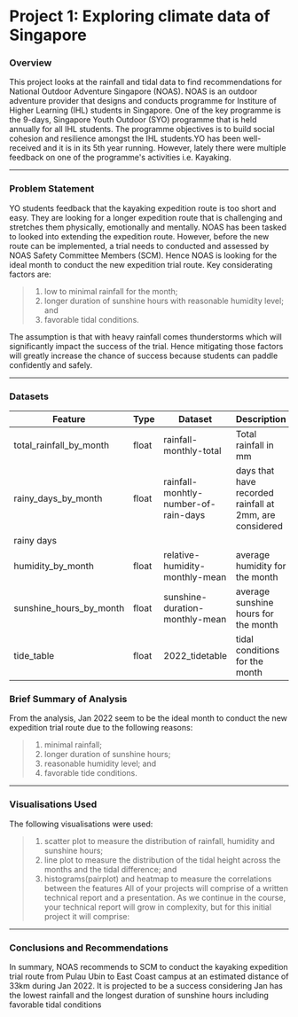 # Project 1: Exploring climate data of Singapore

### Overview
This project looks at the rainfall and tidal data to find recommendations for National Outdoor Adventure Singapore 
(NOAS). NOAS is an outdoor adventure provider that designs and conducts programme for Institure of Higher Learning (IHL)
students in Singapore. One of the key programme is the 9-days, Singapore Youth Outdoor (SYO) programme that is held
annually for all IHL students. The programme objectives is to build social cohesion and resilience amongst the IHL
students.YO has been well-received and it is in its 5th year running. However, lately there were multiple feedback on
one of the programme's activities i.e. Kayaking.

---
### Problem Statement
YO students feedback that the kayaking expedition route is too short and easy. They are looking for a longer expedition
route that is challenging and stretches them physically, emotionally and mentally. 
NOAS has been tasked to looked into extending the expedition route. However, before the new route can be implemented, a
trial needs to conducted and assessed by NOAS Safety Committee Members (SCM). Hence NOAS is looking for the ideal month
to conduct the new expedition trial route. Key considerating factors are:
> 1. low to minimal rainfall for the month; 
> 2. longer duration of sunshine hours with reasonable humidity level; and
> 3.  favorable tidal conditions.

The assumption is that with heavy rainfall comes thunderstorms which will significantly impact the success of the trial.
Hence mitigating those factors will greatly increase the chance of success because students can paddle confidently and
safely. 

---

### Datasets

|Feature|Type|Dataset|Description|
|---|---|---|---|
|total_rainfall_by_month|float|rainfall-monthly-total|Total rainfall in mm| 
|rainy_days_by_month|float|rainfall-monhtly-number-of-rain-days|days that have recorded rainfall at 2mm, are considered
rainy days|
|humidity_by_month|float|relative-humidity-monthly-mean|average humidity for the month|
|sunshine_hours_by_month|float|sunshine-duration-monthly-mean|average sunshine hours for the month|
|tide_table|float|2022_tidetable|tidal conditions for the month|

### Brief Summary of Analysis
From the analysis, Jan 2022 seem to be the ideal month to conduct the new expedition trial route due to the following
reasons:
> 1. minimal rainfall;
> 2. longer duration of sunshine hours;
> 3. reasonable humidity level; and
> 4. favorable tide conditions.

---

### Visualisations Used
The following visualisations were used:
> 1. scatter plot to measure the distribution of rainfall, humidity and sunshine hours;
> 2. line plot to measure the distribution of the tidal height across the months and the tidal difference; and
> 3. histograms(pairplot) and heatmap to measure the correlations between the features
All of your projects will comprise of a written technical report and a presentation. As we continue in the course, your technical report will grow in complexity, but for this initial project it will comprise:

---

### Conclusions and Recommendations
In summary, NOAS recommends to SCM to conduct the kayaking expedition trial route from Pulau Ubin to East Coast campus
at an estimated distance of 33km during Jan 2022. It is projected to be a success considering Jan has the lowest
rainfall and the longest duration of sunshine hours including favorable tidal conditions
